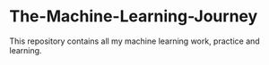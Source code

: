 # The-Machine-Learning-Journey

This repository contains all my machine learning work, practice and learning.

